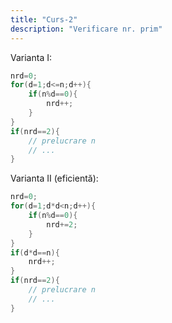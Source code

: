 ```yaml
---
title: "Curs-2"
description: "Verificare nr. prim"
---
```


Varianta I:
```cpp
nrd=0;
for(d=1;d<=n;d++){
    if(n%d==0){
        nrd++;
    }
}
if(nrd==2){
    // prelucrare n
    // ...
}
```

Varianta II (eficientă):
```cpp
nrd=0;
for(d=1;d*d<n;d++){
    if(n%d==0){
        nrd+=2;
    }
}
if(d*d==n){
    nrd++;
}
if(nrd==2){
    // prelucrare n
    // ...
}
```
